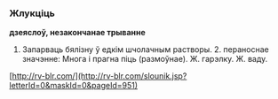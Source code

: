 ### Жлукціць
**дзеяслоў, незакончанае трыванне**

1. Запарваць бялізну ў едкім шчолачным растворы. 2. пераноснае значэнне: Многа і прагна піць (размоўнае). Ж. гарэлку. Ж. ваду.

<a rel="author">[http://rv-blr.com/](http://rv-blr.com/slounik.jsp?letterId=0&maskId=0&pageId=951)</a>
